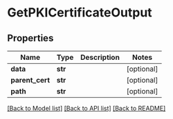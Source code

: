 # GetPKICertificateOutput

## Properties
Name | Type | Description | Notes
------------ | ------------- | ------------- | -------------
**data** | **str** |  | [optional] 
**parent_cert** | **str** |  | [optional] 
**path** | **str** |  | [optional] 

[[Back to Model list]](../README.md#documentation-for-models) [[Back to API list]](../README.md#documentation-for-api-endpoints) [[Back to README]](../README.md)


